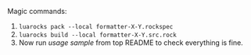 Magic commands:

1. `luarocks pack --local formatter-X-Y.rockspec`
1. `luarocks build --local formatter-X-Y.src.rock`
1. Now run _usage sample_ from top README to check everything is fine.
